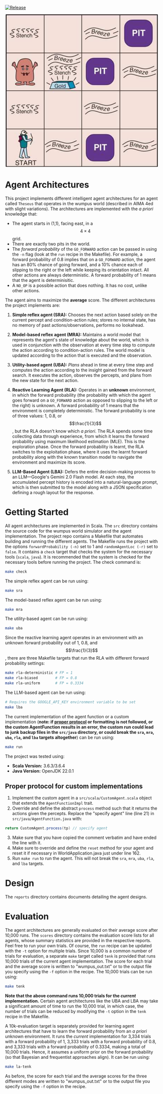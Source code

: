 [![Release](https://img.shields.io/github/v/tag/unprosaiclabyrinth/Theseus?label=Release&sort=semver)](https://github.com/unprosaiclabyrinth/Theseus/releases)

<p align="center">
  <img src="wumpus-world.png" width="500">
</p>

# Agent Architectures

This project implements different intelligent agent architectures for an agent called `Theseus` that operates in the wumpus world (described in AIMA 4ed with slight variations). The architectures are implemented with the *a priori* knowledge that:

+ The agent starts in (1,1), facing east, in a $$4 \times 4$$ grid.
+ There are exactly two pits in the world.
+ The *forward probability* of the `GO_FORWARD` action can be passed in using the `-n` flag (look at the `run` recipe in the Makefile). For example, a forward probability of 0.8 implies that on a `GO_FORWARD` action, the agent has an 80% chance of going forward, and a 10% chance each of slipping to the right or the left while keeping its orientation intact. All other actions are always deterministic. A forward probability of 1 means that the agent is determinisitic.
+ A `NO_OP` is a possible action that does nothing. It has no cost, unlike other actions.

The agent aims to maximize the **average** score. The different architectures the project implements are:

1. **Simple reflex agent (SRA):** Chooses the next action based solely on the current percept and condition-action rules; stores no internal state, has no memory of past actions/observations, performs no lookahead.

2. **Model-based reflex agent (MRA):** Maintains a world model that represents the agent's state of knowledge about the world, which is used in conjunction with the observation at every time step to compute the action according to condition-action rules. The world model is updated according to the action that is executed and the observation.

3. **Utility-based agent (UBA):** *Plans* ahead in time at every time step and computes the action according to the insight gained from the forward search. It executes the action, observes the percepts, and plans from the new state for the next action.

4. **Reactive Learning Agent (RLA):**  Operates in an **unknown** environment, in which the forward probability (the probability with which the agent goes forward on a `GO_FORWARD` action as opposed to slipping to the left or the right) is unknown. A forward probability of 1 means that the environment is completely deterministic. The forward probability is one of three values: 1, 0.8, or $$\frac{1}{3}$$, but the RLA doesn't know which *a priori*. The RLA spends some time collecting data through experience, from which it learns the forward probability using maximum likelihood estimation (MLE). This is the exploration phase. Once the forward probability is learnt, the RLA switches to the exploitation phase, where it uses the learnt forward probability along with the known transition model to navigate the environment and maximize its score.

5. **LLM-Based Agent (LBA):** Defers the entire decision-making process to an LLM&mdash;Google's Gemini 2.0 Flash model. At each step, the accumulated percept history is encoded into a natural-language prompt, which is then submitted to the model along with a JSON specification defining a rough layout for the response.

# Getting Started

All agent architectures are implemented in Scala. The `src` directory contains the source code for the wumpus world simulator and the agent implementation. The project repo contains a Makefile that automates building and running the different agents. The Makefile runs the project with the options `forwardProbability (-n)` set to 1 and `randomAgentLoc (-r)` set to `false`. It contains a `check` target that checks the system for the necessary tools (`scala`, `java`). It is recommended that the system is checked for the necessary tools before running the project. The check command is:
```zsh
make check
```
The simple reflex agent can be run using:
```zsh
make sra
```
The model-based reflex agent can be run using:
```zsh
make mra
```
The utility-based agent can be run using:
```zsh
make uba
```
Since the reactive learning agent operates in an environment with an unknown forward probability out of 1, 0.8, and $$\frac{1}{3}$$, there are three Makefile targets that run the RLA with different forward probability settings:
```zsh
make rla-deterministic # FP = 1
make rla-biased        # FP = 0.8
make rla-uniform       # FP = 0.3334
```
The LLM-based agent can be run using:
```zsh
# Requires the GOOGLE_API_KEY environment variable to be set
make lba
```
The current implementation of the agent function or a custom implementation (**note: if [proper protocol](#proper-protocol-for-custom-implementations) or formatting is not followed, or the custom AgentFunction results in an error, the custom run could lead to junk backup files in the `src/java` directory, or could break the `sra`, `mra`, `uba`, `rla`, and `lba` targets altogether**) can be run using:
```zsh
make run
```
The project was tested using:

+ **Scala Version:** 3.6.3/3.6.4
+ **Java Version:** OpenJDK 22.0.1

## Proper protocol for custom implementations

1. Implement the custom agent in a `src/scala/CustomAgent.scala` object that extends the `AgentFunctionImpl` trait.
2. Override and define the abstract `process` method such that it returns the actions given the percepts. Replace the "specify agent" line (line 21) in `src/java/AgentFunction.java` with:
```java
return CustomAgent.process(tp) // specify agent
```
3. Make sure that you have copied the comment verbatim and have ended the line with it.
4. Make sure to override and define the `reset` method for your agent and reset it if necessary in WorldApplication.java just under line 162.
4. Run `make run` to run the agent. This will not break the `sra`, `mra`, `uba`, `rla`, and `lba` targets.

# Design

The `reports` directory contains documents detailing the agent designs.

# Evaluation

The agent architectures are generally evaluated on their average score after 10,000 runs. The `scores` directory contains the evaluation score lists for all agents, whose summary statistics are provided in the respective reports. Feel free to run your own trials. Of course, the `run` recipe can be updated with the `-t` option for multiple trials. Since 10,000 is a common number of trials for evaluation, a separate `make` target called `tenk` is provided that runs 10,000 trials of the current agent implementation. The score for each trial and the average score is written to "wumpus_out.txt" or to the output file you specify using the `-f` option in the recipe. The 10,000 trials can be run using:
```zsh
make tenk
```
**Note that the above command runs 10,000 trials for the *current* implementation.** Certain agent architectures like the UBA and LBA may take a significant amount of time to run the 10,000 trial, in which case, the number of trials can be reduced by modifying the `-t` option in the `tenk` recipe in the Makefile.

A 10k-evaluation target is separately provided for learning agent architectures that have to learn the forward probability from an *a priori* unknown environment. It runs the *current* implementation for 3,334 trials with a forward probability of 1, 3,333 trials with a forward probability of 0.8, and 3,333 trials with a forward probability of 0.3334, making a total of 10,000 trials. Hence, it assumes a uniform prior on the forward probability (so that Bayesian and frequentist approaches align). It can be run using:
```zsh
make la-tenk
```
As before, the score for each trial and the average scores for the three different modes are written to "wumpus_out.txt" or to the output file you specify using the `-f` option in the recipe.
